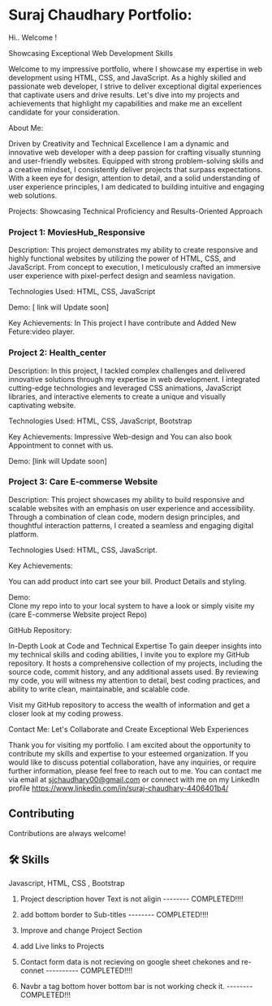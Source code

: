 # Suraj Chaudhary Portfolio: 
Hi.. Welcome ! 

Showcasing Exceptional Web Development Skills

Welcome to my impressive portfolio, where I showcase my expertise in web development using HTML, CSS, and JavaScript. As a highly skilled and passionate web developer, I strive to deliver exceptional digital experiences that captivate users and drive results. Let's dive into my projects and achievements that highlight my capabilities and make me an excellent candidate for your consideration.

About Me:

 Driven by Creativity and Technical Excellence
I am a dynamic and innovative web developer with a deep passion for crafting visually stunning and user-friendly websites. Equipped with strong problem-solving skills and a creative mindset, I consistently deliver projects that surpass expectations. With a keen eye for design, attention to detail, and a solid understanding of user experience principles, I am dedicated to building intuitive and engaging web solutions.

Projects: Showcasing Technical Proficiency and Results-Oriented Approach

### Project 1: MoviesHub_Responsive

Description: This project demonstrates my ability to create responsive and highly functional websites by utilizing the power of HTML, CSS, and JavaScript. From concept to execution, I meticulously crafted an immersive user experience with pixel-perfect design and seamless navigation.

Technologies Used: HTML, CSS, JavaScript

Demo: [ link  will Update soon]


Key Achievements: In This project I have contribute and Added New Feture:video player. 

### Project 2: Health_center

Description: In this project, I tackled complex challenges and delivered innovative solutions through my expertise in web development. I integrated cutting-edge technologies and leveraged CSS animations, JavaScript libraries, and interactive elements to create a unique and visually captivating website.

Technologies Used: HTML, CSS, JavaScript, Bootstrap

Key Achievements: Impressive Web-design and You can also book Appointment to connet with us.

Demo: [link will Update soon]

### Project 3: Care E-commerse Website

Description: This project showcases my ability to build responsive and scalable websites with an emphasis on user experience and accessibility. Through a combination of clean code, modern design principles, and thoughtful interaction patterns, I created a seamless and engaging digital platform.

Technologies Used: HTML, CSS, JavaScript.

Key Achievements: 

You can add product into cart see your bill. Product Details and styling.

Demo:  
Clone my repo into to your local system to have a look or simply visite my (care E-commerse Website project Repo) 

GitHub Repository: 

In-Depth Look at Code and Technical Expertise
To gain deeper insights into my technical skills and coding abilities, I invite you to explore my GitHub repository. It hosts a comprehensive collection of my projects, including the source code, commit history, and any additional assets used. By reviewing my code, you will witness my attention to detail, best coding practices, and ability to write clean, maintainable, and scalable code.

Visit my GitHub repository to access the wealth of information and get a closer look at my coding prowess.

Contact Me: Let's Collaborate and Create Exceptional Web Experiences

Thank you for visiting my portfolio. I am excited about the opportunity to contribute my skills and expertise to your esteemed organization. If you would like to discuss potential collaboration, have any inquiries, or require further information, please feel free to reach out to me. You can contact me via email at sjchaudhary00@gmail.com or connect with me on my LinkedIn profile https://www.linkedin.com/in/suraj-chaudhary-4406401b4/

## Contributing

Contributions are always welcome!

## 🛠 Skills
Javascript, HTML, CSS , Bootstrap


<!-- Need to DO Befor Commit  -->

1. Project description hover Text is not aligin  -------- COMPLETED!!!!
2. add bottom border to Sub-titles               -------- COMPLETED!!!!
3. Improve and change Project Section
4. add Live links to Projects 
5. Contact form data is not recieving on google sheet chekones and re-connet  ---------- COMPLETED!!!!

6. Navbr a tag bottom hover bottom bar is not working check it.   -------- COMPLETED!!!
